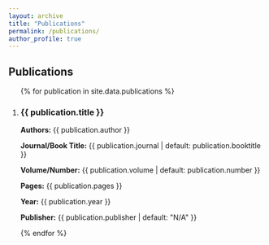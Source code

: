 ```yaml
---
layout: archive
title: "Publications"
permalink: /publications/
author_profile: true
---
```


<div class="publications-list">
  <h2>Publications</h2>
  <ol>
    {% for publication in site.data.publications %}
      <li>
        <h3>{{ publication.title }}</h3>
        <p><strong>Authors:</strong> {{ publication.author }}</p>
        <p><strong>Journal/Book Title:</strong> {{ publication.journal | default: publication.booktitle }}</p>
        <p><strong>Volume/Number:</strong> {{ publication.volume | default: publication.number }}</p>
        <p><strong>Pages:</strong> {{ publication.pages }}</p>
        <p><strong>Year:</strong> {{ publication.year }}</p>
        <p><strong>Publisher:</strong> {{ publication.publisher | default: "N/A" }}</p>
      </li>
    {% endfor %}
  </ol>
</div>
